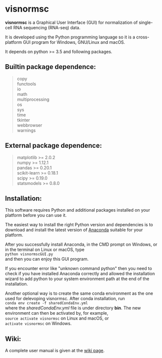 # visnormsc

**visnormsc** is a Graphical User Interface (GUI) for normalization of single-cell RNA sequencing (RNA-seq) data.

It is developed using the Python programming language so it is a cross-platform GUI program for Windows, GNU/Linux and macOS.

It depends on python >= 3.5 and following packages.

## Builtin package dependence:<br />
> copy<br />
> functools<br />
> io<br />
> math<br />
> multiprocessing<br />
> os<br />
> sys<br />
> time<br />
> tkinter<br />
> webbrowser<br />
> warnings<br />

## External package dependence:<br />
> matplotlib >= 2.0.2<br />
> numpy >= 1.12.1<br />
> pandas >= 0.20.1<br />
> scikit-learn >= 0.18.1<br />
> scipy >= 0.19.0<br />
> statsmodels >= 0.8.0<br />

## Installation:<br />
This software requires Python and additional packages installed on your platform before you can use it.

The easiest way to install the right Python version and dependencies is to download and install the latest version of [Anaconda](https://www.continuum.io/downloads) suitable for your platform.

After you successfully install Anaconda, in the CMD prompt on Windows, or in the terminal on Linux or macOS, type<br />
`python visnormscGUI.py`<br />
and then you can enjoy this GUI program.

If you encounter error like \"unknown command python\" then you need to check if you have installed Anaconda correctly and allowed the installation wizard to add python to your system environment path at the end of the installation.

Another optional way is to create the same conda environment as the one used for delevoping visnormsc. After conda installation, run<br />
`conda env create -f sharedCondaEnv.yml`<br />
where the *sharedCondaEnv.yml* file is under directory **bin**. The new environment can then be activated by, for example,<br />
`source activate visnormsc` on Linux and macOS, or<br/>
`activate visnormsc` on Windows.

## Wiki:<br />
A complete user manual is given at the [wiki page](https://github.com/solo7773/visnormsc/wiki).

